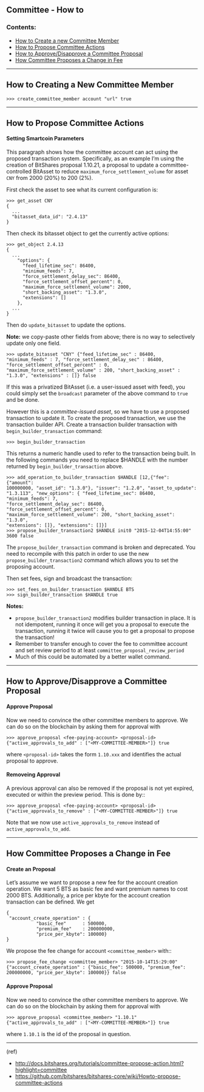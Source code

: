 ## Committee - How to

### Contents:
- [How to Create a new Committee Member](/source/tutorials/committee_howto.md#how-to-creating-a-new-committee-member)
- [How to Propose Committee Actions](/source/tutorials/committee_howto.md#how-to-propose-committee-actions)
- [How to Approve/Disapprove a Committee Proposal](/source/tutorials/committee_howto.md#how-to-approvedisapprove-a-committee-proposal)
- [How Committee Proposes a Change in Fee](/source/tutorials/committee_howto.md#how-committee-proposes-a-change-in-fee)

***

## How to Creating a New Committee Member

    >>> create_committee_member account "url" true
    
***

## How to Propose Committee Actions

#### Setting Smartcoin Parameters

This paragraph shows how the committee account can act using the proposed transaction system. Specifically, as an example I’m using the creation of BitShares proposal 1.10.21, a proposal to update a committee-controlled BitAsset to reduce `maximum_force_settlement_volume` for asset `CNY` from 2000 (20%) to 200 (2%).

First check the asset to see what its current configuration is:

    >>> get_asset CNY
    {
      ...
      "bitasset_data_id": "2.4.13"
    }

Then check its bitasset object to get the currently active options:

    >>> get_object 2.4.13
    {
      ...
        "options": {
          "feed_lifetime_sec": 86400,
          "minimum_feeds": 7,
          "force_settlement_delay_sec": 86400,
          "force_settlement_offset_percent": 0,
          "maximum_force_settlement_volume": 2000,
          "short_backing_asset": "1.3.0",
          "extensions": []
        },
      ...
    }

Then do `update_bitasset` to update the options. 

**Note:** we copy-paste other fields from above; there is no way to selectively update only one field.

    >>> update_bitasset "CNY" {"feed_lifetime_sec" : 86400, "minimum_feeds" : 7, "force_settlement_delay_sec" : 86400, "force_settlement_offset_percent" : 0, "maximum_force_settlement_volume" : 200, "short_backing_asset" : "1.3.0", "extensions" : []} false

If this was a privatized BitAsset (i.e. a user-issued asset with feed), you could simply set the `broadcast` parameter of the above command to `true` and be done.

However this is a *committee-issued asset*, so we have to use a proposed transaction to update it. To create the proposed transaction, we use the transaction builder API. Create a transaction builder transaction with `begin_builder_transaction` command:

    >>> begin_builder_transaction

This returns a numeric handle used to refer to the transaction being built. In the following commands you need to replace $HANDLE with the number returned by `begin_builder_transaction` above.

    >>> add_operation_to_builder_transaction $HANDLE [12,{"fee": {"amount":
    100000000, "asset_id": "1.3.0"}, "issuer": "1.2.0", "asset_to_update":
    "1.3.113", "new_options": { "feed_lifetime_sec": 86400, "minimum_feeds": 7,
    "force_settlement_delay_sec": 86400, "force_settlement_offset_percent": 0,
    "maximum_force_settlement_volume": 200, "short_backing_asset": "1.3.0",
    "extensions": []}, "extensions": []}]
    >>> propose_builder_transaction2 $HANDLE init0 "2015-12-04T14:55:00" 3600 false

The `propose_builder_transaction` command is broken and deprecated. You need to recompile with this patch in order to use the new `propose_builder_transaction2` command which allows you to set the proposing account.

Then set fees, sign and broadcast the transaction:

    >>> set_fees_on_builder_transaction $HANDLE BTS
    >>> sign_builder_transaction $HANDLE true

**Notes:**
- `propose_builder_transaction2` modifies builder transaction in place. It is not idempotent, running it once will get you a proposal to execute the transaction, running it twice will cause you to get a proposal to propose the transaction!
- Remember to transfer enough to cover the fee to committee account and set review period to at least `committee_proposal_review_period`
- Much of this could be automated by a better wallet command.

***

## How to Approve/Disapprove a Committee Proposal

#### Approve Proposal

Now we need to convince the other committee members to approve. We can do so on the blockchain by asking them for approval with

    >>> approve_proposal <fee-paying-account> <proposal-id> {"active_approvals_to_add" : ["<MY-COMMITTEE-MEMBER>"]} true

where `<proposal-id>` takes the form `1.10.xxx` and identifies the actual proposal to approve.

#### Removeing Approval

A previous approval can also be removed if the proposal is not yet expired, executed or within the preview period. This is done by::

    >>> approve_proposal <fee-paying-account> <proposal-id> {"active_approvals_to_remove" : ["<MY-COMMITTEE-MEMBER>"]} true

Note that we now use `active_approvals_to_remove` instead of `active_approvals_to_add`.

***

## How Committee Proposes a Change in Fee

#### Create an Proposal

Let’s assume we want to propose a new fee for the account creation operation. We want 5 BTS as basic fee and want premium names to cost 2000 BTS. Additionally, a price per kbyte for the account creation transaction can be defined. We get

    {
     "account_create_operation" : {
               "basic_fee"      : 500000,
               "premium_fee"    : 200000000,
               "price_per_kbyte": 100000}
    }

We propose the fee change for account `<committee_member>` with::

    >>> propose_fee_change <committee_member> "2015-10-14T15:29:00" {"account_create_operation" : {"basic_fee": 500000, "premium_fee": 200000000, "price_per_kbyte": 100000}} false

#### Approve Proposal

Now we need to convince the other committee members to approve. We can do so on the blockchain by asking them for approval with

    >>> approve_proposal <committee_member> "1.10.1" {"active_approvals_to_add" : ["<MY-COMMITTEE-MEMBER>"]} true

where `1.10.1` is the id of the proposal in question.

***

(ref)
- http://docs.bitshares.org/tutorials/committee-propose-action.html?highlight=committee
- https://github.com/bitshares/bitshares-core/wiki/Howto-propose-committee-actions


